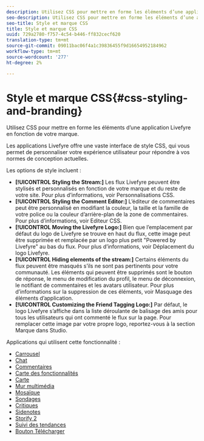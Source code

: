 ```yaml
---
description: Utilisez CSS pour mettre en forme les éléments d’une application Livefyre en fonction de votre marque.
seo-description: Utilisez CSS pour mettre en forme les éléments d’une application Livefyre en fonction de votre marque.
seo-title: Style et marque CSS
title: Style et marque CSS
uuid: 729a2780-f757-4c54-b446-ff832cecf620
translation-type: tm+mt
source-git-commit: 09011bac06f4a1c39836455f9d16654952184962
workflow-type: tm+mt
source-wordcount: '277'
ht-degree: 2%

---
```



# Style et marque CSS{#css-styling-and-branding}

Utilisez CSS pour mettre en forme les éléments d’une application Livefyre en fonction de votre marque.

Les applications Livefyre offre une vaste interface de style CSS, qui vous permet de personnaliser votre expérience utilisateur pour répondre à vos normes de conception actuelles.

Les options de style incluent :

* **[!UICONTROL Styling the Stream:]** Les flux Livefyre peuvent être stylisés et personnalisés en fonction de votre marque et du reste de votre site. Pour plus d’informations, voir Personnalisations CSS.
* **[!UICONTROL Styling the Comment Editor:]** L’éditeur de commentaires peut être personnalisé en modifiant la couleur, la taille et la famille de votre police ou la couleur d’arrière-plan de la zone de commentaires. Pour plus d’informations, voir Editeur CSS.
* **[!UICONTROL Moving the Livefyre Logo:]** Bien que l’emplacement par défaut du logo de Livefyre se trouve en haut du flux, cette image peut être supprimée et remplacée par un logo plus petit &quot;Powered by Livefyre&quot; au bas du flux. Pour plus d’informations, voir Déplacement du logo Livefyre.
* **[!UICONTROL Hiding elements of the stream:]** Certains éléments du flux peuvent être masqués s’ils ne sont pas pertinents pour votre communauté. Les éléments qui peuvent être supprimés sont le bouton de réponse, le menu de modification du profil, le menu de déconnexion, le notifiant de commentaires et les avatars utilisateur. Pour plus d’informations sur la suppression de ces éléments, voir Masquage des éléments d’application.
* **[!UICONTROL Customizing the Friend Tagging Logo:]** Par défaut, le logo Livefyre s’affiche dans la liste déroulante de balisage des amis pour tous les utilisateurs qui ont commenté le flux sur la page. Pour remplacer cette image par votre propre logo, reportez-vous à la section Marque dans Studio.

Applications qui utilisent cette fonctionnalité :

* [Carrousel](/help/using/c-about-apps/c-carousel-app/c-carousel-app.md#c_carousel_app)
* [Chat](/help/using/c-about-apps/c-chat-app/c-chat-app.md#c_chat_app)
* [Commentaires](/help/using/c-about-apps/c-comments/c-comments.md)
* [Carte des fonctionnalités](/help/using/c-about-apps/c-feature-card-app/c-feature-card-app.md#c_feature_card_app)
* [Carte](/help/using/c-about-apps/c-map-app/c-map-app.md#c_map_app)
* [Mur multimédia](/help/using/c-about-apps/c-media-wall-app/c-media-wall-app.md#c_media_wall_app)
* [Mosaïque](/help/using/c-about-apps/c-mosaic-app/c-mosaic-app.md#c_mosaic_app)
* [Sondages](/help/using/c-about-apps/c-polls-app/c-polls-app.md#c_polls_app)
* [Critiques](/help/using/c-about-apps/c-reviews-app/c-reviews-app.md#c_reviews_app)
* [Sidenotes](/help/using/c-about-apps/c-sidenotes-app/c-sidenotes-app.md#c_sidenotes_app)
* [Storify 2](/help/using/c-about-apps/c-storify2/c-storify2.md#c_storify2)
* [Suivi des tendances](/help/using/c-about-apps/c-trending-app/c-trending-app.md#c_trending_app)
* [Bouton Télécharger](/help/using/c-about-apps/c-upload-button-app/c-upload-button-app.md#c_upload_button_app)

